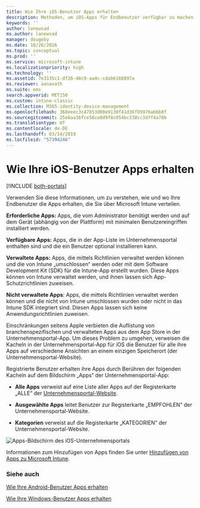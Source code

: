 ```yaml
---
title: Wie Ihre iOS-Benutzer Apps erhalten
description: Methoden, um iOS-Apps für Endbenutzer verfügbar zu machen.
keywords: ''
author: lenewsad
ms.author: lanewsad
manager: dougeby
ms.date: 10/28/2016
ms.topic: conceptual
ms.prod: ''
ms.service: microsoft-intune
ms.localizationpriority: high
ms.technology: ''
ms.assetid: 7e3135c1-df26-48c9-aa4c-cdab6168897a
ms.reviewer: aanavath
ms.suite: ems
search.appverid: MET150
ms.custom: intune-classic
ms.collection: M365-identity-device-management
ms.openlocfilehash: 368eeec3c47b53d00e9130f41d36f05976a66b8f
ms.sourcegitcommit: 25e6aa3bfce58ce8d9f8c054bc338cc3dff4a78b
ms.translationtype: HT
ms.contentlocale: de-DE
ms.lasthandoff: 03/14/2019
ms.locfileid: "57394246"
---
```

# <a name="how-your-ios-users-get-their-apps"></a>Wie Ihre iOS-Benutzer Apps erhalten

[!INCLUDE [both-portals](./includes/note-for-both-portals.md)]

Verwenden Sie diese Informationen, um zu verstehen, wie und wo Ihre Endbenutzer die Apps erhalten, die Sie über Microsoft Intune verteilen.

**Erforderliche Apps:** Apps, die vom Administrator benötigt werden und auf dem Gerät (abhängig von der Plattform) mit minimalen Benutzereingriffen installiert werden.

**Verfügbare Apps:** Apps, die in der App-Liste im Unternehmensportal enthalten sind und die ein Benutzer optional installieren kann.

**Verwaltete Apps:** Apps, die mittels Richtlinien verwaltet werden können und die von Intune „umschlossen“ werden oder mit dem Software Development Kit (SDK) für die Intune-App erstellt wurden. Diese Apps können von Intune verwaltet werden, und ihnen lassen sich App-Schutzrichtlinien zuweisen.

**Nicht verwaltete Apps**: Apps, die mittels Richtlinien verwaltet werden können und die nicht von Intune umschlossen wurden oder nicht in das Intune SDK integriert sind. Diesen Apps lassen sich keine Anwendungsrichtlinien zuweisen.

Einschränkungen seitens Apple verbieten die Auflistung von branchenspezifischen und verwalteten Apps aus dem App Store in der Unternehmensportal-App. Um dieses Problem zu umgehen, verweisen die Kacheln in der Unternehmensportal-App für iOS die Benutzer für alle ihre Apps auf verschiedene Ansichten an einem einzigen Speicherort (der Unternehmensportal-Website).

Registrierte Benutzer erhalten ihre Apps durch Berühren der folgenden Kacheln auf dem Bildschirm „Apps“ der Unternehmensportal-App:

- **Alle Apps** verweist auf eine Liste aller Apps auf der Registerkarte „ALLE“ der [Unternehmensportal-Website](https://portal.manage.microsoft.com).

- **Ausgewählte Apps** leitet Benutzer zur Registerkarte „EMPFOHLEN“ der Unternehmensportal-Website.

- **Kategorien** verweist auf die Registerkarte „KATEGORIEN“ der Unternehmensportal-Website.


![Apps-Bildschirm des iOS-Unternehmensportals](./media/ios-cp-app-main-apps-screen.png)

Informationen zum Hinzufügen von Apps finden Sie unter [Hinzufügen von Apps zu Microsoft Intune](apps-add.md).

### <a name="see-also"></a>Siehe auch
[Wie Ihre Android-Benutzer Apps erhalten](end-user-apps-android.md)

[Wie Ihre Windows-Benutzer Apps erhalten](end-user-apps-windows.md)
